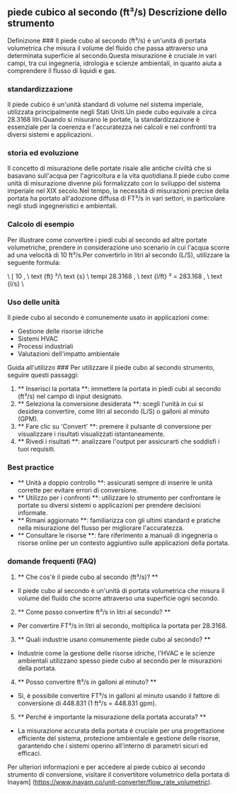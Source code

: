 ## piede cubico al secondo (ft³/s) Descrizione dello strumento

Definizione ###
Il piede cubo al secondo (ft³/s) è un'unità di portata volumetrica che misura il volume del fluido che passa attraverso una determinata superficie al secondo.Questa misurazione è cruciale in vari campi, tra cui ingegneria, idrologia e scienze ambientali, in quanto aiuta a comprendere il flusso di liquidi e gas.

### standardizzazione
Il piede cubico è un'unità standard di volume nel sistema imperiale, utilizzata principalmente negli Stati Uniti.Un piede cubo equivale a circa 28.3168 litri.Quando si misurano le portate, la standardizzazione è essenziale per la coerenza e l'accuratezza nei calcoli e nei confronti tra diversi sistemi e applicazioni.

### storia ed evoluzione
Il concetto di misurazione delle portate risale alle antiche civiltà che si basavano sull'acqua per l'agricoltura e la vita quotidiana.Il piede cubo come unità di misurazione divenne più formalizzato con lo sviluppo del sistema imperiale nel XIX secolo.Nel tempo, la necessità di misurazioni precise della portata ha portato all'adozione diffusa di FT³/s in vari settori, in particolare negli studi ingegneristici e ambientali.

### Calcolo di esempio
Per illustrare come convertire i piedi cubi al secondo ad altre portate volumetriche, prendere in considerazione uno scenario in cui l'acqua scorre ad una velocità di 10 ft³/s.Per convertirlo in litri al secondo (L/S), utilizzare la seguente formula:

\ [
10 \, \ text {ft} ³/\ text {s} \ tempi 28.3168 \, \ text {l/ft} ³ = 283.168 \, \ text {l/s}
\

### Uso delle unità
Il piede cubo al secondo è comunemente usato in applicazioni come:
- Gestione delle risorse idriche
- Sistemi HVAC
- Processi industriali
- Valutazioni dell'impatto ambientale

Guida all'utilizzo ###
Per utilizzare il piede cubo al secondo strumento, seguire questi passaggi:
1. ** Inserisci la portata **: immettere la portata in piedi cubi al secondo (ft³/s) nel campo di input designato.
2. ** Seleziona la conversione desiderata **: scegli l'unità in cui si desidera convertire, come litri al secondo (L/S) o galloni al minuto (GPM).
3. ** Fare clic su 'Convert' **: premere il pulsante di conversione per visualizzare i risultati visualizzati istantaneamente.
4. ** Rivedi i risultati **: analizzare l'output per assicurarti che soddisfi i tuoi requisiti.

### Best practice
- ** Unità a doppio controllo **: assicurati sempre di inserire le unità corrette per evitare errori di conversione.
- ** Utilizzo per i confronti **: utilizzare lo strumento per confrontare le portate su diversi sistemi o applicazioni per prendere decisioni informate.
- ** Rimani aggiornato **: familiarizza con gli ultimi standard e pratiche nella misurazione del flusso per migliorare l'accuratezza.
- ** Consultare le risorse **: fare riferimento a manuali di ingegneria o risorse online per un contesto aggiuntivo sulle applicazioni della portata.

### domande frequenti (FAQ)

1. ** Che cos'è il piede cubo al secondo (ft³/s)? **
- Il piede cubo al secondo è un'unità di portata volumetrica che misura il volume del fluido che scorre attraverso una superficie ogni secondo.

2. ** Come posso convertire ft³/s in litri al secondo? **
- Per convertire FT³/s in litri al secondo, moltiplica la portata per 28.3168.

3. ** Quali industrie usano comunemente piede cubo al secondo? **
- Industrie come la gestione delle risorse idriche, l'HVAC e le scienze ambientali utilizzano spesso piede cubo al secondo per le misurazioni della portata.

4. ** Posso convertire ft³/s in galloni al minuto? **
- Sì, è possibile convertire FT³/s in galloni al minuto usando il fattore di conversione di 448.831 (1 ft³/s = 448.831 gpm).

5. ** Perché è importante la misurazione della portata accurata? **
- La misurazione accurata della portata è cruciale per una progettazione efficiente del sistema, protezione ambientale e gestione delle risorse, garantendo che i sistemi operino all'interno di parametri sicuri ed efficaci.

Per ulteriori informazioni e per accedere al piede cubico al secondo strumento di conversione, visitare il convertitore volumetrico della portata di Inayam] (https://www.inayam.co/unit-converter/flow_rate_volumetric).